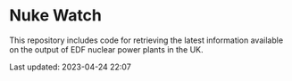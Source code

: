 # Nuke Watch

This repository includes code for retrieving the latest information available on the output of EDF nuclear power plants in the UK.

Last updated: 2023-04-24 22:07